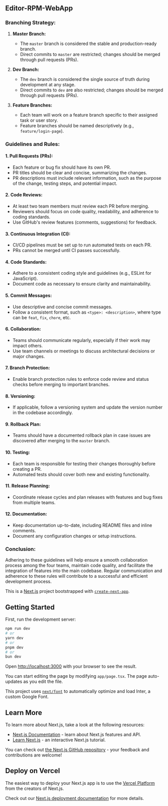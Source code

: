 ## Editor-RPM-WebApp

### Branching Strategy:
1. **Master Branch:**
   - The `master` branch is considered the stable and production-ready branch.
   - Direct commits to `master` are restricted; changes should be merged through pull requests (PRs).
  
2. **Dev Branch:**
   - The `dev` branch is considered the single source of truth during development at any stage.
   - Direct commits to `dev` are also restricted; changes should be merged through pull requests (PRs).

3. **Feature Branches:**
   - Each team will work on a feature branch specific to their assigned task or user story.
   - Feature branches should be named descriptively (e.g., `feature/login-page`).

### Guidelines and Rules:

#### 1. Pull Requests (PRs):
   - Each feature or bug fix should have its own PR.
   - PR titles should be clear and concise, summarizing the changes.
   - PR descriptions must include relevant information, such as the purpose of the change, testing steps, and potential impact.

#### 2. Code Reviews:
   - At least two team members must review each PR before merging.
   - Reviewers should focus on code quality, readability, and adherence to coding standards.
   - Use GitHub's review features (comments, suggestions) for feedback.

#### 3. Continuous Integration (CI):
   - CI/CD pipelines must be set up to run automated tests on each PR.
   - PRs cannot be merged until CI passes successfully.

#### 4. Code Standards:
   - Adhere to a consistent coding style and guidelines (e.g., ESLint for JavaScript).
   - Document code as necessary to ensure clarity and maintainability.

#### 5. Commit Messages:
   - Use descriptive and concise commit messages.
   - Follow a consistent format, such as `<type>: <description>`, where type can be `feat`, `fix`, `chore`, etc.

#### 6. Collaboration:
   - Teams should communicate regularly, especially if their work may impact others.
   - Use team channels or meetings to discuss architectural decisions or major changes.

#### 7. Branch Protection:
   - Enable branch protection rules to enforce code review and status checks before merging to important branches.

#### 8. Versioning:
   - If applicable, follow a versioning system and update the version number in the codebase accordingly.

#### 9. Rollback Plan:
   - Teams should have a documented rollback plan in case issues are discovered after merging to the `master` branch.

#### 10. Testing:
   - Each team is responsible for testing their changes thoroughly before creating a PR.
   - Automated tests should cover both new and existing functionality.

#### 11. Release Planning:
   - Coordinate release cycles and plan releases with features and bug fixes from multiple teams.

#### 12. Documentation:
   - Keep documentation up-to-date, including README files and inline comments.
   - Document any configuration changes or setup instructions.

### Conclusion:
Adhering to these guidelines will help ensure a smooth collaboration process among the four teams, maintain code quality, and facilitate the integration of features into the main codebase. Regular communication and adherence to these rules will contribute to a successful and efficient development process.



This is a [Next.js](https://nextjs.org/) project bootstrapped with [`create-next-app`](https://github.com/vercel/next.js/tree/canary/packages/create-next-app).

## Getting Started

First, run the development server:

```bash
npm run dev
# or
yarn dev
# or
pnpm dev
# or
bun dev
```

Open [http://localhost:3000](http://localhost:3000) with your browser to see the result.

You can start editing the page by modifying `app/page.tsx`. The page auto-updates as you edit the file.

This project uses [`next/font`](https://nextjs.org/docs/basic-features/font-optimization) to automatically optimize and load Inter, a custom Google Font.

## Learn More

To learn more about Next.js, take a look at the following resources:

- [Next.js Documentation](https://nextjs.org/docs) - learn about Next.js features and API.
- [Learn Next.js](https://nextjs.org/learn) - an interactive Next.js tutorial.

You can check out [the Next.js GitHub repository](https://github.com/vercel/next.js/) - your feedback and contributions are welcome!

## Deploy on Vercel

The easiest way to deploy your Next.js app is to use the [Vercel Platform](https://vercel.com/new?utm_medium=default-template&filter=next.js&utm_source=create-next-app&utm_campaign=create-next-app-readme) from the creators of Next.js.

Check out our [Next.js deployment documentation](https://nextjs.org/docs/deployment) for more details.